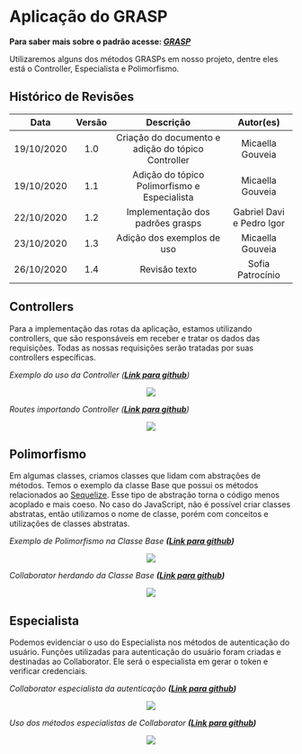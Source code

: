 #  Aplicação do GRASP
**Para saber mais sobre o padrão acesse: [*GRASP*](Project/Estudos/GRASP.md)**

Utilizaremos alguns dos métodos GRASPs em nosso projeto, dentre eles está o Controller, Especialista e Polimorfismo.

## Histórico de Revisões
| Data | Versão | Descrição | Autor(es) |
|:----:|:------:|:---------:|:---------:|
| 19/10/2020 | 1.0 | Criação do documento e adição do tópico Controller | Micaella Gouveia |
| 19/10/2020 | 1.1 | Adição do tópico Polimorfismo e Especialista | Micaella Gouveia |
| 22/10/2020 | 1.2 | Implementação dos padrões grasps | Gabriel Davi e Pedro Igor |
| 23/10/2020 | 1.3 | Adição dos exemplos de uso | Micaella Gouveia |  
| 26/10/2020 | 1.4 |        Revisão texto             | Sofia Patrocínio |

## Controllers
Para a implementação das rotas da aplicação, estamos utilizando controllers, que são responsáveis em receber e tratar os dados das requisições. Todas as nossas requisições serão tratadas por suas controllers específicas.

*Exemplo do uso da Controller (**[Link para github](https://github.com/UnBArqDsw/2020.1_G12_Stock_Backend/blob/devel/src/app/controllers/CollaboratorController.js)**)*

<p align="center">
<img src="https://unbarqdsw.github.io/2020.1_G12_Stock/assets/padroes/grasp/collaboratorController.png" class="codes-prints" />
</p>

*Routes importando Controller (**[Link para github](https://github.com/UnBArqDsw/2020.1_G12_Stock_Backend/blob/devel/src/routes/Collaborator.routes.js)**)*

<p align="center">
<img src="https://unbarqdsw.github.io/2020.1_G12_Stock/assets/padroes/grasp/collaboratorRoutes.png" class="codes-prints" />
</p>


## Polimorfismo
Em algumas classes, criamos classes que lidam com abstrações de métodos. Temos o exemplo da classe Base que possui os métodos relacionados ao [Sequelize](Modeling/objeto?id=Sequelize). Esse tipo de abstração torna o código menos acoplado e mais coeso. No caso do JavaScript, não é possível criar classes abstratas, então utilizamos o nome de classe, porém com conceitos e utilizações de classes abstratas.

*Exemplo de Polimorfismo na Classe Base **([Link para github](https://github.com/UnBArqDsw/2020.1_G12_Stock_Backend/blob/devel/src/app/StockBase/Base.js))***

<p align="center">
<img src="https://unbarqdsw.github.io/2020.1_G12_Stock/assets/padroes/decorator/decoratorBase.png" class="codes-prints" />
</p>

*Collaborator herdando da Classe Base **([Link para github](https://github.com/UnBArqDsw/2020.1_G12_Stock_Backend/blob/devel/src/app/StockBase/CollaboratorBase.js))***

<p align="center">
<img src="https://unbarqdsw.github.io/2020.1_G12_Stock/assets/padroes/decorator/collaboratorBase.png" class="codes-prints" />
</p>

## Especialista
Podemos evidenciar o uso do Especialista nos métodos de autenticação do usuário. Funções utilizadas para autenticação do usuário foram criadas e destinadas ao Collaborator. Ele será o especialista em gerar o token e verificar credenciais.

*Collaborator especialista da autenticação **([Link para github](https://github.com/UnBArqDsw/2020.1_G12_Stock_Backend/blob/devel/src/app/models/Collaborator.js))***
<p align="center">
<img src="https://unbarqdsw.github.io/2020.1_G12_Stock/assets/padroes/grasp/collaboratorEspecialista.png" class="codes-prints" />
</p>

*Uso dos métodos especialistas de Collaborator **([Link para github](https://github.com/UnBArqDsw/2020.1_G12_Stock_Backend/blob/devel/src/app/StockBase/CollaboratorBase.js))***
<p align="center">
<img src="https://unbarqdsw.github.io/2020.1_G12_Stock/assets/padroes/grasp/collaboratorEspecialistaBase.png" class="codes-prints" />
</p>